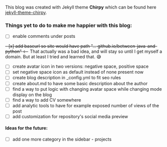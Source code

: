 This blog was created with Jekyll theme **Chirpy** which can be found here [jekyll-theme-chirpy](https://github.com/cotes2020/jekyll-theme-chirpy).

### Things yet to do to make me happier with this blog:
- [ ] enable comments under posts

<s>- [x] add baseurl so site would have path "... github.io/between-java-and-python" </s> <-- That actually was a bad idea, and will stay so until I get myself a domain. But at least I tried and learned that. :sweat_smile:
- [ ] create avatar icon in two versions: negative space, positive space
- [ ] set negative space icon as default instead of none present now
- [ ] create blog description in _config.yml to fit seo rules
- [ ] create about.md to have some basic description about the author
- [ ] find a way to put logic with changing avatar space while changing mode display on the blog
- [ ] find a way to add CV somewhere
- [ ] add analytic tools to have for example exposed number of views of the post
- [ ] add customization for repository's social media preview

#### Ideas for the future:
- [ ] add one more category in the sidebar - projects
